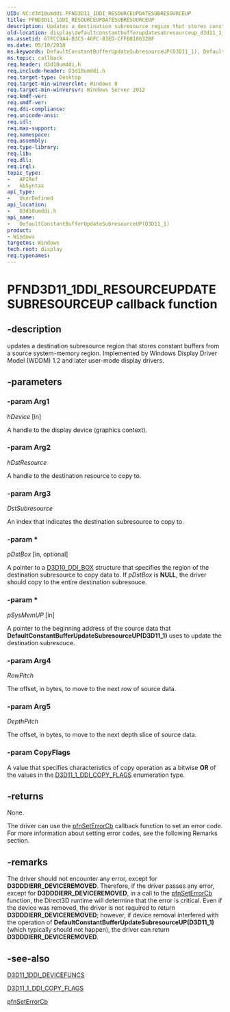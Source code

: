 ```yaml
---
UID: NC:d3d10umddi.PFND3D11_1DDI_RESOURCEUPDATESUBRESOURCEUP
title: PFND3D11_1DDI_RESOURCEUPDATESUBRESOURCEUP
description: Updates a destination subresource region that stores constant buffers from a source system-memory region. Implemented by Windows Display Driver Model (WDDM) 1.2 and later user-mode display drivers.
old-location: display\defaultconstantbufferupdatesubresourceup_d3d11_1_.htm
ms.assetid: 67FCC9A4-B3C5-46FC-83ED-CFFB8186328F
ms.date: 05/10/2018
ms.keywords: DefaultConstantBufferUpdateSubresourceUP(D3D11_1), DefaultConstantBufferUpdateSubresourceUP(D3D11_1) callback function [Display Devices], PFND3D11_1DDI_RESOURCEUPDATESUBRESOURCEUP, PFND3D11_1DDI_RESOURCEUPDATESUBRESOURCEUP callback, d3d10umddi/DefaultConstantBufferUpdateSubresourceUP(D3D11_1), display.defaultconstantbufferupdatesubresourceup_d3d11_1_
ms.topic: callback
req.header: d3d10umddi.h
req.include-header: D3d10umddi.h
req.target-type: Desktop
req.target-min-winverclnt: Windows 8
req.target-min-winversvr: Windows Server 2012
req.kmdf-ver: 
req.umdf-ver: 
req.ddi-compliance: 
req.unicode-ansi: 
req.idl: 
req.max-support: 
req.namespace: 
req.assembly: 
req.type-library: 
req.lib: 
req.dll: 
req.irql: 
topic_type:
-	APIRef
-	kbSyntax
api_type:
-	UserDefined
api_location:
-	D3d10umddi.h
api_name:
-	DefaultConstantBufferUpdateSubresourceUP(D3D11_1)
product:
- Windows
targetos: Windows
tech.root: display
req.typenames: 
---
```


# PFND3D11_1DDI_RESOURCEUPDATESUBRESOURCEUP callback function


## -description


updates a destination subresource region that stores constant buffers from a source system-memory region. Implemented by Windows Display Driver Model (WDDM) 1.2 and later user-mode display drivers.


## -parameters




### -param Arg1

*hDevice* [in]

A handle to the display device (graphics context).

### -param Arg2

*hDstResource*

A handle to the destination resource to copy to.

### -param Arg3

*DstSubresource*

An index that indicates the destination subresource to copy to.

### -param *

*pDstBox* [in, optional]

A pointer to a <a href="https://msdn.microsoft.com/library/windows/hardware/ff541925">D3D10_DDI_BOX</a> structure that specifies the region of the destination subresource to copy data to. If <i>pDstBox</i> is <b>NULL</b>, the driver should copy to the entire destination subresouce. 

### -param *

*pSysMemUP* [in]

A pointer to the beginning address of the source data that <b>DefaultConstantBufferUpdateSubresourceUP(D3D11_1)</b> uses to update the destination subresouce. 

### -param Arg4

*RowPitch*

The offset, in bytes, to move to the next row of source data.

### -param Arg5

*DepthPitch*

The offset, in bytes, to move to the next depth slice of source data.

### -param CopyFlags

A value that specifies characteristics of copy operation as a bitwise <b>OR</b> of the values in the <a href="https://msdn.microsoft.com/library/windows/hardware/hh451047">D3D11_1_DDI_COPY_FLAGS</a> enumeration type.




## -returns



None.

The driver can use the <a href="https://msdn.microsoft.com/968b04a7-8869-410c-a6fc-83d57726858f">pfnSetErrorCb</a> callback function to set an error code. For more information about setting error codes, see the following Remarks section.




## -remarks



The driver should not encounter any error, except for <b>D3DDDIERR_DEVICEREMOVED</b>. Therefore, if the driver passes any error, except for <b>D3DDDIERR_DEVICEREMOVED</b>, in a call to the <a href="https://msdn.microsoft.com/968b04a7-8869-410c-a6fc-83d57726858f">pfnSetErrorCb</a> function, the Direct3D runtime will determine that the error is critical. Even if the device was removed, the driver is not required to return <b>D3DDDIERR_DEVICEREMOVED</b>; however, if device removal interfered with the operation of <b>DefaultConstantBufferUpdateSubresourceUP(D3D11_1)</b> (which typically should not happen), the driver can return <b>D3DDDIERR_DEVICEREMOVED</b>.




## -see-also




<a href="https://msdn.microsoft.com/library/windows/hardware/hh406443">D3D11_1DDI_DEVICEFUNCS</a>



<a href="https://msdn.microsoft.com/library/windows/hardware/hh451047">D3D11_1_DDI_COPY_FLAGS</a>



<a href="https://msdn.microsoft.com/968b04a7-8869-410c-a6fc-83d57726858f">pfnSetErrorCb</a>
 

 

